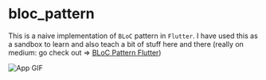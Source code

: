 # bloc_pattern

This is a naive implementation of `BLoC` pattern in `Flutter`. I have used this as a sandbox
to learn and also teach a bit of stuff here and there (really on medium: go check
out => [BLoC Pattern Flutter](https://medium.com/@sidsmith9/bloc-pattern-implementation-naive-approach-8b17e2fc3208))


![App GIF](https://media.giphy.com/media/ZY2NyLCCESeWAsolbw/200w_d.gif)
